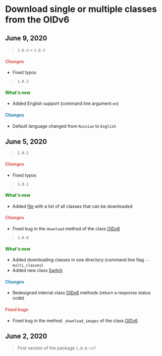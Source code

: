 # Download single or multiple classes from the OIDv6

## June 9, 2020

> `1.0.4` = `1.0.3`

<h4><span style="color:#DB534F;">Changes</span></h4>

- Fixed typos

> `1.0.3`

<h4><span style="color:#008000;">What's new</span></h4>

- Added English support (command line argument `en`)

<h4><span style="color:#247CB4;">Changes</span></h4>

- Default language changed from `Russian` to `English`

## June 5, 2020

> `1.0.2`

<h4><span style="color:#DB534F;">Changes</span></h4>

- Fixed typos

> `1.0.1`

<h4><span style="color:#008000;">What's new</span></h4>

- Added [file](https://github.com/DmitryRyumin/OIDv6/blob/master/oidv6/classes.txt) with a list of all classes that can be downloaded

<h4><span style="color:#DB534F;">Changes</span></h4>

- Fixed bug in the `download` method of the class [OIDv6](https://github.com/DmitryRyumin/OIDv6/blob/master/oidv6/OIDv6.py)

> `1.0.0`

<h4><span style="color:#008000;">What's new</span></h4>

- Added downloading classes in one directory (command line flag `--multi_classes`)
- Added new class [Switch](https://github.com/DmitryRyumin/OIDv6/blob/master/oidv6/modules/core/switch.py)

<h4><span style="color:#247CB4;">Changes</span></h4>

- Redesigned internal class [OIDv6](https://github.com/DmitryRyumin/OIDv6/blob/master/oidv6/OIDv6.py) methods (return a response status code)

<h4><span style="color:#DB534F;">Fixed bugs</span></h4>

- Fixed bug in the method `_download_images` of the class [OIDv6](https://github.com/DmitryRyumin/OIDv6/blob/master/oidv6/OIDv6.py)

## June 2, 2020

> First version of the package `1.0.0-rc7`
